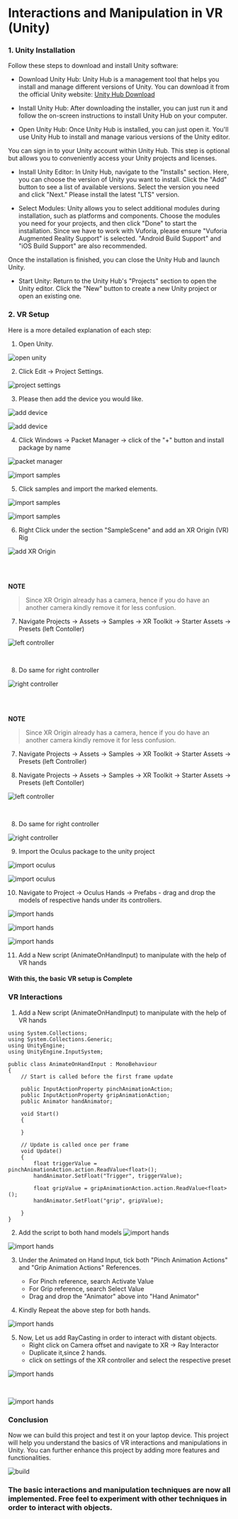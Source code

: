 # Interactions and Manipulation in VR (Unity)


### 1. Unity Installation
   
Follow these steps to download and install Unity software:

- Download Unity Hub:
Unity Hub is a management tool that helps you install and manage different versions of Unity. You can download it from the official Unity website:
[Unity Hub Download](https://unity.com/download)

- Install Unity Hub:
After downloading the installer, you can just run it and follow the on-screen instructions to install Unity Hub on your computer.

- Open Unity Hub:
Once Unity Hub is installed, you can just open it. You'll use Unity Hub to install and manage various versions of the Unity editor.

You can sign in to your Unity account within Unity Hub. This step is optional but allows you to conveniently access your Unity projects and licenses.

- Install Unity Editor:
In Unity Hub, navigate to the "Installs" section. Here, you can choose the version of Unity you want to install. Click the "Add" button to see a list of available versions. Select the version you need and click "Next." Please install the latest "LTS" version.

- Select Modules:
Unity allows you to select additional modules during installation, such as platforms and components. Choose the modules you need for your projects, and then click "Done" to start the installation. Since we have to work with Vuforia, please ensure "Vuforia Augmented Reality Support" is selected. 
"Android Build Support" and "iOS Build Support" are also recommended.

Once the installation is finished, you can close the Unity Hub and launch Unity.

- Start Unity:
Return to the Unity Hub's "Projects" section to open the Unity editor. Click the "New" button to create a new Unity project or open an existing one.

### 2. VR Setup

Here is a more detailed explanation of each step:

1. Open Unity.
   
![open unity](../Images/vr_1.png)

2. Click Edit -> Project Settings.

![project settings](../Images/vr_2.png)

3. Please then add the device you would like.

![add device](../Images/vr_3.png)


![add device](../Images/vr_4.png)


4. Click Windows -> Packet Manager -> click of the "+" button and install package by name

![packet manager](../Images/vr_6.png)

![import samples](../Images/vr_7.png)


5. Click samples and import the marked elements.

![import samples](../Images/vr_8.png)

![import samples](../Images/vr_9.png)


6. Right Click under the section "SampleScene" and add an XR Origin (VR) Rig

![add XR Origin](../Images/vr_10.png)

<br>
<br>

**NOTE**
> Since XR Origin already has a camera, hence if you do have an another camera kindly remove it for less confusion.

7. Navigate Projects -> Assets -> Samples -> XR Toolkit -> Starter Assets -> Presets (left Contoller)


![left controller](../Images/vr_11.png)

<br>


8. Do same for right controller

![right controller](../Images/vr_12.png)

<br>
<br>

**NOTE**
> Since XR Origin already has a camera, hence if you do have an another camera kindly remove it for less confusion.

7. Navigate Projects -> Assets -> Samples -> XR Toolkit -> Starter Assets -> Presets (left Controller)

7. Navigate Projects -> Assets -> Samples -> XR Toolkit -> Starter Assets -> Presets (left Contoller)


![left controller](../Images/vr_11.png)

<br>


8. Do same for right controller

![right controller](../Images/vr_12.png)

9. Import the Oculus package to the unity project

![import oculus](../Images/vr_13.png)

![import oculus](../Images/vr_14.png)

10. Navigate to Project -> Oculus Hands -> Prefabs - drag and drop the models of respective hands under its controllers.

![import hands](../Images/vr_15.png)

![import hands](../Images/vr_16.png)

![import hands](../Images/vr_17.png)


11. Add a New script (AnimateOnHandInput) to manipulate with the help of VR hands


#### With this, the basic VR setup is Complete

### VR Interactions

1. Add a New script (AnimateOnHandInput) to manipulate with the help of VR hands

```
using System.Collections;
using System.Collections.Generic;
using UnityEngine;
using UnityEngine.InputSystem;

public class AnimateOnHandInput : MonoBehaviour
{
    // Start is called before the first frame update

    public InputActionProperty pinchAnimationAction;
    public InputActionProperty gripAnimationAction;
    public Animator handAnimator;

    void Start()
    {
        
    }

    // Update is called once per frame
    void Update()
    {
        float triggerValue = pinchAnimationAction.action.ReadValue<float>();
        handAnimator.SetFloat("Trigger", triggerValue);

        float gripValue = gripAnimationAction.action.ReadValue<float>();
        handAnimator.SetFloat("grip", gripValue);

    }
}
```
2. Add the script to both hand models
![import hands](../Images/vr_18.png)

![import hands](../Images/vr_19.png)


3. Under the Animated on Hand Input, tick both "Pinch Animation Actions" and "Grip Animation Actions" References.
   - For Pinch reference, search Activate Value
   - For Grip reference, search Select Value
   - Drag and drop the "Animator" above into "Hand Animator"



4. Kindly Repeat the above step for both hands.

![import hands](../Images/vr_20.png)


5. Now, Let us add RayCasting in order to interact with distant objects.
   - Right click on Camera offset and navigate to XR -> Ray Interactor
   - Duplicate it,since 2 hands.
   - click on settings of the XR controller and select the respective preset


![import hands](../Images/vr_21.png)

<br>

![import hands](../Images/vr_22.png)


### Conclusion

Now we can build this project and test it on your laptop device. This project will help you understand the basics of VR interactions and manipulations in Unity. You can further enhance this project by adding more features and functionalities.

![build](../Images/vr_23.png)


### The basic interactions and manipulation techniques are now all implemented. Free feel to experiment with other techniques in order to interact with objects.